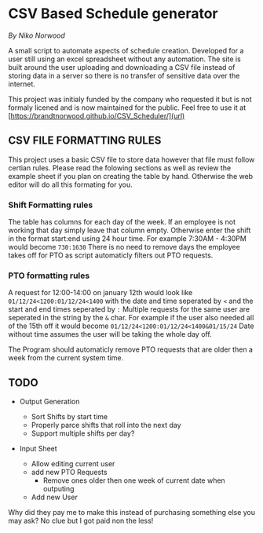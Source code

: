 # CSV Based Schedule generator #
*By Niko Norwood*

A small script to automate aspects of schedule creation. Developed for a user still using an excel spreadsheet without any automation. The site is built around the user uploading and downloading a CSV file instead of storing data in a server so there is no transfer of sensitive data over the internet. 


This project was initialy funded by the company who requested it but is not formaly licened and is now maintained for the public. Feel free to use it at [https://brandtnorwood.github.io/CSV_Scheduler/](url)


## CSV FILE FORMATTING RULES

This project uses a basic CSV file to store data however that file must follow certian rules. Please read the folowing sections as well as review the example sheet if you plan on creating the table by hand. Otherwise the web editor <TODO> will do all this formating for you.


### Shift Formatting rules

The table has columns for each day of the week. If an employee is not working that day simply leave that column empty. Otherwise enter the shift in the format start:end using 24 hour time. For example 7:30AM - 4:30PM would become `730:1630` There is no need to remove days the employee takes off for PTO as script automaticly filters out PTO requests. 


### PTO formatting rules

A request for 12:00-14:00 on january 12th would look like `01/12/24<1200:01/12/24<1400` with the date and time seperated by `<` and the start and end times seperated by `:`
Multiple requests for the same user are seperated in the string by the `&` char. For example if the user also needed all of the 15th off it would become `01/12/24<1200:01/12/24<1400&01/15/24`
Date without time assumes the user will be taking the whole day off.

The Program should automaticly remove PTO requests that are older then a week from the current system time.


## TODO
* Output Generation
  - Sort Shifts by start time
  - Properly parce shifts that roll into the next day
  - Support multiple shifts per day?


* Input Sheet
  - Allow editing current user
  - add new PTO Requests
    - Remove ones older then one week of current date when outputing
  - Add new User



Why did they pay me to make this instead of purchasing something else you may ask?
  No clue but I got paid non the less!
